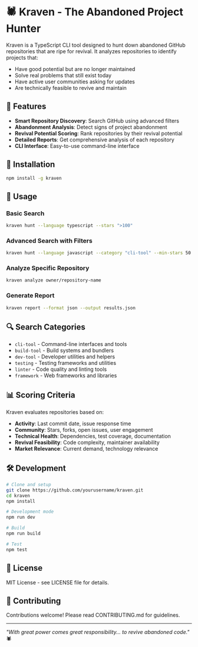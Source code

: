 # 🕷️ Kraven - The Abandoned Project Hunter

Kraven is a TypeScript CLI tool designed to hunt down abandoned GitHub repositories that are ripe for revival. It analyzes repositories to identify projects that:

- Have good potential but are no longer maintained
- Solve real problems that still exist today
- Have active user communities asking for updates
- Are technically feasible to revive and maintain

## 🎯 Features

- **Smart Repository Discovery**: Search GitHub using advanced filters
- **Abandonment Analysis**: Detect signs of project abandonment
- **Revival Potential Scoring**: Rank repositories by their revival potential
- **Detailed Reports**: Get comprehensive analysis of each repository
- **CLI Interface**: Easy-to-use command-line interface

## 🚀 Installation

```bash
npm install -g kraven
```

## 📖 Usage

### Basic Search
```bash
kraven hunt --language typescript --stars ">100"
```

### Advanced Search with Filters
```bash
kraven hunt --language javascript --category "cli-tool" --min-stars 50 --max-stars 1000
```

### Analyze Specific Repository
```bash
kraven analyze owner/repository-name
```

### Generate Report
```bash
kraven report --format json --output results.json
```

## 🔍 Search Categories

- `cli-tool` - Command-line interfaces and tools
- `build-tool` - Build systems and bundlers
- `dev-tool` - Developer utilities and helpers
- `testing` - Testing frameworks and utilities
- `linter` - Code quality and linting tools
- `framework` - Web frameworks and libraries

## 📊 Scoring Criteria

Kraven evaluates repositories based on:

- **Activity**: Last commit date, issue response time
- **Community**: Stars, forks, open issues, user engagement
- **Technical Health**: Dependencies, test coverage, documentation
- **Revival Feasibility**: Code complexity, maintainer availability
- **Market Relevance**: Current demand, technology relevance

## 🛠️ Development

```bash
# Clone and setup
git clone https://github.com/yourusername/kraven.git
cd kraven
npm install

# Development mode
npm run dev

# Build
npm run build

# Test
npm test
```

## 📝 License

MIT License - see LICENSE file for details.

## 🤝 Contributing

Contributions welcome! Please read CONTRIBUTING.md for guidelines.

---

*"With great power comes great responsibility... to revive abandoned code."* 🕷️
